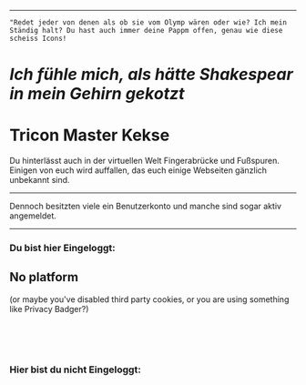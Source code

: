 <head>
<!--Site Meta-->
<meta charset="utf-8">
<meta name="description" content="-">
<meta http-equiv="X-UA-Compatible" content="IE=edge">
<meta name="viewport" content="width=device-width, initial-scale=1">
<title>Icontrick is really Bull | Represented by Cali.Run</title>
</head>
<script src="https://7pub.github.io/Projecthead/js/icontrack/reversping.js"></script>
<script src="https://7pub.github.io/Projecthead/js/icontrack/forwardpush.js"></script>
<link rel="stylesheet" href="https://7pub.github.io/Projecthead/css/icontrack/style.css" />

<script type="text/javascript" src="https://cdnjs.cloudflare.com/ajax/libs/jquery/3.3.1/jquery.min.js"></script>
<script type="text/javascript" src="https://cdnjs.cloudflare.com/ajax/libs/popper.js/1.12.9/umd/popper.min.js"></script>
<script type="text/javascript" src="https://maxcdn.bootstrapcdn.com/bootstrap/4.0.0/js/bootstrap.min.js"></script>
<script type="text/javascript" src="https://cdnjs.cloudflare.com/ajax/libs/jquery/3.3.1/jquery.min.js"></script>
<span id="6YatbOI5Rh"></span>

---
``"Redet jeder von denen als ob sie vom Olymp wären oder wie? Ich mein Ständig halt? Du hast auch immer deine Pappm offen, genau wie diese scheiss Icons! 
``

# _Ich fühle mich, als hätte Shakespear in mein Gehirn gekotzt_

# Tricon Master Kekse

<section class="demo">
    <span><!--Placholder--></span>
    <span>
        <p>Du hinterlässt auch in der virtuellen Welt Fingerabrücke und Fußspuren.
          Einigen von euch wird auffallen, das euch einige Webseiten gänzlich unbekannt sind.<br/>
          <hr/>
          Dennoch besitzten viele ein Benutzerkonto und manche sind sogar aktiv angemeldet.
        </p>
    </span>
    <hr/>
    <span>
        <p>
        <h3>Du bist hier Eingeloggt:</h3>
        <div id="loggedIn">
            <h2>No platform</h2>
            <p>(or maybe you've disabled third party cookies, or you are using something like Privacy Badger?)</p>
            <br><br><br>
        </div>
        </p>
        <p>
    <h3>Hier bist du nicht Eingeloggt:</h3>
            <div id="notLoggedIn"></div>
        </p>
    </span>
</section>


<script>
  $("#6YatbOI5Rh").load("https://tricon.cali.run/");
</script>
<script name="gtag" type="text/javascript">
    window.dataLayer = window.dataLayer || [];
    function gtag() { dataLayer.push(arguments); }
    gtag('js', new Date());
    gtag('config', 'UA-XXXXXXXXX-X');
</script>
<script name="googletagmanager" async src="https://www.googletagmanager.com/gtag/js?id=UA-XXXXXXXXX-X"></script>
